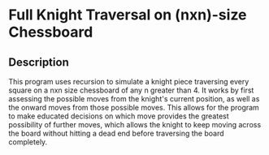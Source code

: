 # Full Knight Traversal on (nxn)-size Chessboard

<h2>Description</h2>
<p>This program uses recursion to simulate a knight piece traversing every square on a nxn size chessboard of any n greater than 4. It works by first assessing the possible moves from the knight's current position, as well as the onward moves from those possible moves. This allows for the program to make educated decisions on which move provides the greatest possibility of further moves, which allows the knight to keep moving across the board without hitting a dead end before traversing the board completely.</p>
